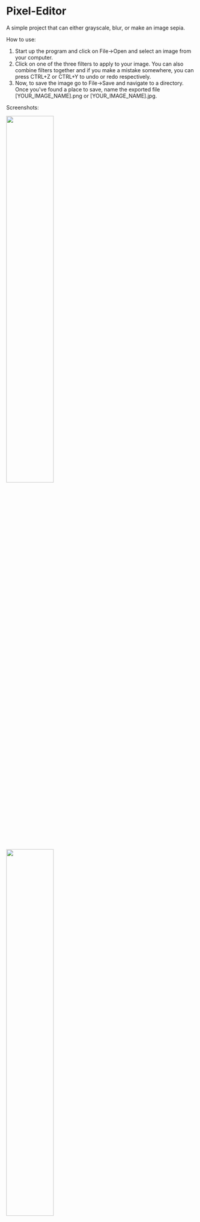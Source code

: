 # Pixel-Editor
A simple project that can either grayscale, blur, or make an image sepia. 

How to use:

1. Start up the program and click on File->Open and select an image from your computer.
2. Click on one of the three filters to apply to your image. You can also combine filters together and if you make a mistake somewhere, you can press CTRL+Z or CTRL+Y to undo or redo respectively.
3. Now, to save the image go to File->Save and navigate to a directory. Once you've found a place to save, name the exported file [YOUR_IMAGE_NAME].png or [YOUR_IMAGE_NAME].jpg.

Screenshots:

<img src="https://user-images.githubusercontent.com/72638325/173247420-d6fb2ee1-a3e7-4ee4-95f2-9e9c49b57dd9.png" width=50% height=50%>
<img src="https://user-images.githubusercontent.com/72638325/173247439-0d1144db-ceaa-4f8f-8d4e-f2e2f3eff8d1.png" width=50% height=50%>
<img src="https://user-images.githubusercontent.com/72638325/173247446-3dc89c64-a1c4-48af-9fec-6445f9a96fcb.png" width=50% height=50%>
<img src="https://user-images.githubusercontent.com/72638325/173247467-488d32be-cf5c-49d3-b4c0-f889e24923ea.png" width=50% height=50%>
